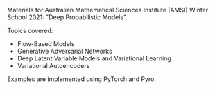 Materials for Australian Mathematical Sciences Institute (AMSI) Winter School 2021: "Deep Probabilistic Models". 

Topics covered: 
- Flow-Based Models
- Generative Adversarial Networks
- Deep Latent Variable Models and Variational Learning 
- Variational Autoencoders

Examples are implemented using PyTorch and Pyro. 

